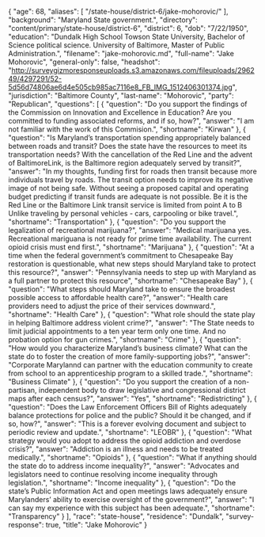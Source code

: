 {
  "age": 68,
  "aliases": [
    "/state-house/district-6/jake-mohorovic/"
  ],
  "background": "Maryland State government.",
  "directory": "content/primary/state-house/district-6",
  "district": 6,
  "dob": "7/22/1950",
  "education": "Dundalk High School   Towson State University, Bachelor of Science political science.  University of Baltimore,  Master of Public Administration.",
  "filename": "jake-mohorovic.md",
  "full-name": "Jake Mohorovic",
  "general-only": false,
  "headshot": "http://surveygizmoresponseuploads.s3.amazonaws.com/fileuploads/296249/4297291/52-5d56d74806ae6d4e505cb985ac7116e8_FB_IMG_1512406301374.jpg",
  "jurisdiction": "Baltimore County",
  "last-name": "Mohorovic",
  "party": "Republican",
  "questions": [
    {
      "question": "Do you support the findings of the Commission on Innovation and Excellence in Education? Are you committed to funding associated reforms, and if so, how?",
      "answer": "I am not familiar with the work of this Commision.",
      "shortname": "Kirwan"
    },
    {
      "question": "Is Maryland’s transportation spending appropriately balanced between roads and transit? Does the state have the resources to meet its transportation needs? With the cancellation of the Red Line and the advent of BaltimoreLink, is the Baltimore region adequately served by transit?",
      "answer": "In my thoughts, funding first for roads then transit because more individuals travel by roads. The transit option needs to improve its negative image of not being safe.  Without seeing a proposed capital and operating budget predicting if transit funds are adequate is not possible.  Be it is the Red Line or the Baltimore Link transit service is limited from point A to B Unlike traveling by personal vehicles - cars, carpooling or bike travel.",
      "shortname": "Transportation"
    },
    {
      "question": "Do you support the legalization of recreational marijuana?",
      "answer": "Medical marijuana yes. Recreational mariguana is not ready for prime time availability. The current opioid crisis must end first.",
      "shortname": "Marijuana"
    },
    {
      "question": "At a time when the federal government’s commitment to Chesapeake Bay restoration is questionable, what new steps should Maryland take to protect this resource?",
      "answer": "Pennsylvania needs to step up with Maryland as a full partner to protect this resource",
      "shortname": "Chesapeake Bay"
    },
    {
      "question": "What steps should Maryland take to ensure the broadest possible access to affordable health care?",
      "answer": "Health care providers need to adjust the price of their services downward.",
      "shortname": "Health Care"
    },
    {
      "question": "What role should the state play in helping Baltimore address violent crime?",
      "answer": "The State needs to limit judicial appointments to a ten year term only one time.   And no probation option for gun crimes.",
      "shortname": "Crime"
    },
    {
      "question": "How would you characterize Maryland’s business climate? What can the state do to foster the creation of more family-supporting jobs?",
      "answer": "Corporate Marylannd can partner with the education community to create from school to an apprenticeship program to a skilled trade.",
      "shortname": "Business Climate"
    },
    {
      "question": "Do you support the creation of a non-partisan, independent body to draw legislative and congressional district maps after each census?",
      "answer": "Yes",
      "shortname": "Redistricting"
    },
    {
      "question": "Does the Law Enforcement Officers Bill of Rights adequately balance protections for police and the public? Should it be changed, and if so, how?",
      "answer": "This is a forever evolving document and subject to periodic review and update.",
      "shortname": "LEOBR"
    },
    {
      "question": "What strategy would you adopt to address the opioid addiction and overdose crisis?",
      "answer": "Addiction is an illness and needs to be treated medically.",
      "shortname": "Opioids"
    },
    {
      "question": "What if anything should the state do to address income inequality?",
      "answer": "Advocates and legislators need to continue resolving income inequality through legislation.",
      "shortname": "Income inequality"
    },
    {
      "question": "Do the state’s Public Information Act and open meetings laws adequately ensure Marylanders’ ability to exercise oversight of the government?",
      "answer": "I can say my experience with this subject has been adequate.",
      "shortname": "Transparency"
    }
  ],
  "race": "state-house",
  "residence": "Dundalk",
  "survey-response": true,
  "title": "Jake Mohorovic"
}
